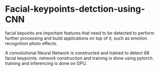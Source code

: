 # Facial-keypoints-detction-using-CNN

facial kepoints are important features that need to be detected to perform further processing and build applications on top of it, such as emotion recognition photo effects.

A convolutional Neural Network is constructed and trained to detect 68 facial keypoints. network construction and training is done using pytorch. training and inferencing is done on GPU.
